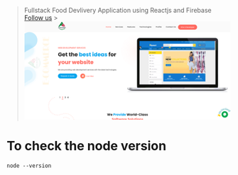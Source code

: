 > Fullstack Food Devlivery Application using Reactjs and Firebase
> [Follow us](https://pamirsilicon.com) > ![This is the Project Thumbnail](./snap.png)

# To check the node version

```
node --version
```
